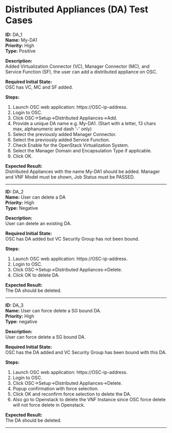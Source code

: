 # Distributed Appliances (DA) Test Cases

**ID:** DA_1  
**Name:** My-DA1  
**Priority:** High  
**Type:** Positive  

**Description:**  
Added Virtualization Connector (VC), Manager Connector (MC), and Service Function (SF), the user can add a distributed appliance on OSC.

**Required Initial State:**  
OSC has VC, MC and SF added.

**Steps:**  
1. Launch OSC web application: https://OSC-ip-address.  
2. Login to OSC.  
3. Click OSC->Setup->Distributed Appliances->Add.  
4. Provide a unique DA name e.g. My-DA1. (Start with a letter, 13 chars max, alphanumeric and dash '-' only)
5. Select the previously added Manager Connector.  
6. Select the previously added Service Function.  
7. Check Enable for the OpenStack Virtualization System.
8. Select the Manager Domain and Encapsulation Type if applicable.  
9. Click OK.  

**Expected Result:**  
Distributed Appliances with the name My-DA1 should be added. Manager and VNF Model must be shown, Job Status must be PASSED.

****

**ID:** DA_2  
**Name:** User can delete a DA  
**Priority:** High  
**Type:** Negative  

**Description:**  
User can delete an existing DA.

**Required Initial State:**  
OSC has DA added but VC Security Group has not been bound.  

**Steps:**   
1. Launch OSC web application: https://OSC-ip-address.  
2. Login to OSC.  
3. Click OSC->Setup->Distributed Appliances->Delete.  
4. Click OK to delete DA.  

**Expected Result:**  
The DA should be deleted.

****

**ID:** DA_3  
**Name:** User can force delete a SG bound DA.  
**Priority:** High  
**Type:** negative  

**Description:**  
User can force delete a SG bound DA.

**Required Initial State:**  
OSC has the DA added and VC Security Group has been bound with this DA.

**Steps:**    
1. Launch OSC web application: https://OSC-ip-address.  
2. Login to OSC.  
3. Click OSC->Setup->Distributed Appliances->Delete.  
4. Popup confirmation with force selection.  
5. Click OK and reconfirm force selection to delete the DA.  
6. Also go to Openstack to delete the VNF Instance since OSC force delete will not force delete in Openstack.  

**Expected Result:**  
The DA should be deleted.

****
